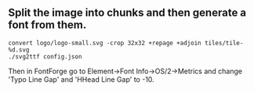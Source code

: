 ## Split the image into chunks and then generate a font from them.
```
convert logo/logo-small.svg -crop 32x32 +repage +adjoin tiles/tile-%d.svg
./svg2ttf config.json
```

Then in FontForge go to Element->Font Info->OS/2->Metrics and change 'Typo
Line Gap' and 'HHead Line Gap' to -10.
